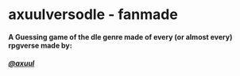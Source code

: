 # axuulversodle - fanmade

<div>
  <h4>A Guessing game of the dle genre made of every (or almost every) rpgverse made by:</h4>
  <h5><a href="https://x.com/4xuuul" />@axuul</h5>
</div
